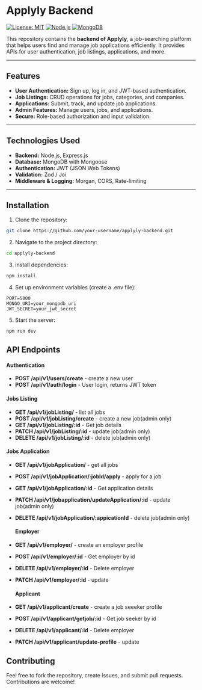 # Applyly Backend

[![License: MIT](https://img.shields.io/badge/License-MIT-yellow.svg)](https://opensource.org/licenses/MIT)
[![Node.js](https://img.shields.io/badge/Node.js-v20-green)](https://nodejs.org/)
[![MongoDB](https://img.shields.io/badge/MongoDB-v6.3-blue)](https://www.mongodb.com/)

This repository contains the **backend of Applyly**, a job-searching platform that helps users find and manage job applications efficiently. It provides APIs for user authentication, job listings, applications, and more.

---

## Features

- **User Authentication:** Sign up, log in, and JWT-based authentication.  
- **Job Listings:** CRUD operations for jobs, categories, and companies.  
- **Applications:** Submit, track, and update job applications.  
- **Admin Features:** Manage users, jobs, and applications.  
- **Secure:** Role-based authorization and input validation.  

---

## Technologies Used

- **Backend:** Node.js, Express.js  
- **Database:** MongoDB with Mongoose  
- **Authentication:** JWT (JSON Web Tokens)  
- **Validation:** Zod / Joi  
- **Middleware & Logging:** Morgan, CORS, Rate-limiting  

---

## Installation

1. Clone the repository:  
```bash
git clone https://github.com/your-username/applyly-backend.git
```
2. Navigate to the project directory:
```bash
cd applyly-backend
```
3. install dependencies:
```bash
npm install
```
4. Set up environment variables (create a .env file):
```
PORT=5000
MONGO_URI=your_mongodb_uri
JWT_SECRET=your_jwt_secret
```
5. Start the server:
```bash
npm run dev
```
## API Endpoints

#### Authentication

- **POST /api/v1/users/create** - create a new user
- **POST /api/v1/auth/login** - User login, returns JWT token

#### Jobs Listing

- **GET /api/v1/jobListing/** - list all jobs
- **POST /api/v1/jobListing/create** - create a new job(admin only)
- **GET /api/v1/jobListing/:id** - Get job details
- **PATCH /api/v1/jobListing/:id** - update job(admin only)
- **DELETE /api/v1/jobListing/:id** - delete job(admin only)

#### Jobs Application

- **GET /api/v1/jobApplication/** - get all jobs
- **POST /api/v1/jobApplication/:jobId/apply** - apply for a job
- **GET /api/v1/jobApplication/:id** - Get application details
- **PATCH /api/v1/jobapplication/updateApplication/:id** - update job(admin only)
- **DELETE /api/v1/jobApplication/:appicationId** - delete job(admin only)

  #### Employer

- **GET /api/v1/employer/** - create an employer profile
- **POST /api/v1/employer/:id** - Get employer by id
- **DELETE /api/v1/employer/:id** - Delete employer
- **PATCH /api/v1/employer/:id** - update

  #### Applicant

- **GET /api/v1/applicant/create** - create a job seeeker profile
- **POST /api/v1/applicant/getjob/:id** - Get job seeker by id
- **DELETE /api/v1/applicant/:id** - Delete employer
- **PATCH /api/v1/applicant/update-profile** - update

## Contributing

Feel free to fork the repository, create issues, and submit pull requests. Contributions are welcome!

  
